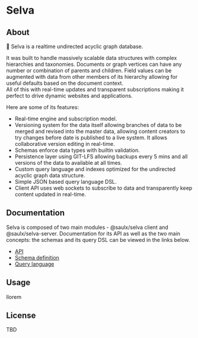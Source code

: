 # Selva

## About

🌴 Selva is a realtime undirected acyclic graph database.

It was built to handle massively scalable data structures with complex hierarchies and taxonomies. Documents or graph vertices can have any number or combination of parents and children. Field values can be augmented with data from other members of its hierarchy allowing for useful defaults based on the document context.  
All of this with real-time updates and transparent subscriptions making it perfect to drive dynamic websites and applications.

Here are some of its features:

  - Real-time engine and subscription model.
  - Versioning system for the data itself allowing branches of data to be merged and revised into the master data, allowing content creators to try changes before date is published to a live system. It allows collaborative version editing in real-time.
  - Schemas enforce data types with builtin validation.
  - Persistence layer using GIT-LFS allowing backups every 5 mins and all versions of the data to available at all times.
  - Custom query language and indexes optimized for the undirected acyclic graph data structure.
  - Simple JSON based query language DSL.
  - Client API uses web sockets to subscribe to data and transparently keep content updated in real-time.

## Documentation

Selva is composed of two main modules - @saulx/selva client and @saulx/selva-server.
Documentation for its API as well as the two main concepts: the schemas and its query DSL can be viewed in the links below.

  - [API](docs/api.md)
  - [Schema definition](docs/schemas.md)
  - [Query language](docs/query.md)

## Usage

llorem

## License

TBD
